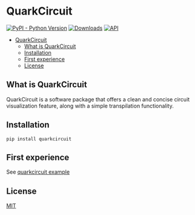 # QuarkCircuit

[![PyPI - Python Version](https://img.shields.io/badge/python-3.10-pink.svg)](https://pypi.org/project/quarkcircuit/)
[![Downloads](https://static.pepy.tech/badge/quarkcircuit)](https://pepy.tech/project/quarkcircuit)
[![API](https://img.shields.io/badge/API-quarkcircuit-green.svg)](https://quarkstudio.readthedocs.io/en/latest/modules/quark/circuit/)
<!--    [![](https://img.shields.io/pypi/dm/quarkcircuit?style=popout-square)](https://pypi.org/project/quarkcircuit/)    -->

<!-- TOC --->
- [QuarkCircuit](#quarkcircuit)
  - [What is QuarkCircuit](#what-is-quarkcircuit)
  - [Installation](#installation)
  - [First experience](#first-experience)
  - [License](#license)
<!-- /TOC -->

## What is QuarkCircuit 

QuarkCircuit is a software package that offers a clean and concise circuit visualization feature, along with a simple transpilation functionality.


## Installation

```
pip install quarkcircuit
```

## First experience

See [quarkcircuit example](https://quarkstudio.readthedocs.io/en/latest/usage/quark/example/)

## License

[MIT](LICENSE)